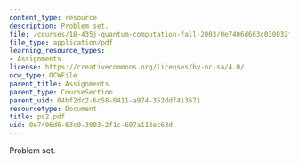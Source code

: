 ```yaml
---
content_type: resource
description: Problem set.
file: /courses/18-435j-quantum-computation-fall-2003/0e7406d663c030032f1c607a112ec63d_ps2.pdf
file_type: application/pdf
learning_resource_types:
- Assignments
license: https://creativecommons.org/licenses/by-nc-sa/4.0/
ocw_type: OCWFile
parent_title: Assignments
parent_type: CourseSection
parent_uid: 04bf2dc2-6c58-0411-a974-352ddf413671
resourcetype: Document
title: ps2.pdf
uid: 0e7406d6-63c0-3003-2f1c-607a112ec63d
---
```

Problem set.